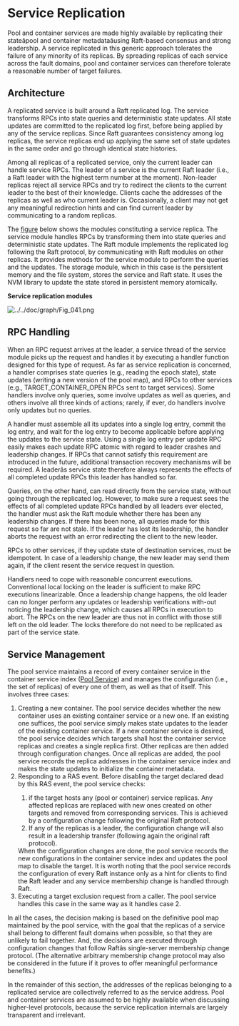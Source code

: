 # Service Replication

Pool and container services are made highly available by replicating their stateâpool and container metadataâusing Raft-based consensus and strong leadership. A service replicated in this generic approach tolerates the failure of any minority of its replicas. By spreading replicas of each service across the fault domains, pool and container services can therefore tolerate a reasonable number of target failures.

<a id="8.3.1"></a>
## Architecture

A replicated service is built around a Raft replicated log. The service transforms RPCs into state queries and deterministic state updates. All state updates are committed to the replicated log first, before being applied by any of the service replicas. Since Raft guarantees consistency among log replicas, the service replicas end up applying the same set of state updates in the same order and go through identical state histories.

Among all replicas of a replicated service, only the current leader can handle service RPCs. The leader of a service is the current Raft leader (i.e., a Raft leader with the highest term number at the moment). Non-leader replicas reject all service RPCs and try to redirect the clients to the current leader to the best of their knowledge. Clients cache the addresses of the replicas as well as who current leader is. Occasionally, a client may not get any meaningful redirection hints and can find current leader by communicating to a random replicas.

The <a href="#f8.1">figure</a> below shows the modules constituting a service replica. The service module handles RPCs by transforming them into state queries and deterministic state updates. The Raft module implements the replicated log following the Raft protocol, by communicating with Raft modules on other replicas. It provides methods for the service module to perform the queries and the updates. The storage module, which in this case is the persistent memory and the file system, stores the service and Raft state. It uses the NVM library to update the state stored in persistent memory atomically.

<a id="f8.1"></a>
**Service replication modules**

![../../doc/graph/Fig_041.png](../../doc/graph/Fig_041.png "Service replication modules")

<a id="8.3.2"></a>
## RPC Handling

When an RPC request arrives at the leader, a service thread of the service module picks up the request and handles it by executing a handler function designed for this type of request. As far as service replication is concerned, a handler comprises state queries (e.g., reading the epoch state), state updates (writing a new version of the pool map), and RPCs to other services (e.g., TARGET_CONTAINER_OPEN RPCs sent to target services). Some handlers involve only queries, some involve updates as well as queries, and others involve all three kinds of actions; rarely, if ever, do handlers involve only updates but no queries.

A handler must assemble all its updates into a single log entry, commit the log entry, and wait for the log entry to become applicable before applying the updates to the service state. Using a single log entry per update RPC easily makes each update RPC atomic with regard to leader crashes and leadership changes. If RPCs that cannot satisfy this requirement are introduced in the future, additional transaction recovery mechanisms will be required. A leaderâs service state therefore always represents the effects of all completed update RPCs this leader has handled so far.

Queries, on the other hand, can read directly from the service state, without going through the replicated log. However, to make sure a request sees the effects of all completed update RPCs handled by all leaders ever elected, the handler must ask the Raft module whether there has been any leadership changes. If there has been none, all queries made for this request so far are not stale. If the leader has lost its leadership, the handler aborts the request with an error redirecting the client to the new leader.

RPCs to other services, if they update state of destination services, must be idempotent. In case of a leadership change, the new leader may send them again, if the client resent the service request in question.

Handlers need to cope with reasonable concurrent executions. Conventional local locking on the leader is sufficient to make RPC executions linearizable. Once a leadership change happens, the old leader can no longer perform any updates or leadership verifications with-out noticing the leadership change, which causes all RPCs in execution to abort. The RPCs on the new leader are thus not in conflict with those still left on the old leader. The locks therefore do not need to be replicated as part of the service state.

<a id="8.3.3"></a>
## Service Management

The pool service maintains a record of every container service in the container service index (<a href="#8.2.1">Pool Service</a>) and manages the configuration (i.e., the set of replicas) of every one of them, as well as that of itself. This involves three cases:

<ol>
<li>Creating a new container. The pool service decides whether the new container uses an existing container service or a new one. If an existing one suffices, the pool service simply makes state updates to the leader of the existing container service. If a new container service is desired, the pool service decides which targets shall host the container service replicas and creates a single replica first. Other replicas are then added through configuration changes. Once all replicas are added, the pool service records the replica addresses in the container service index and makes the state updates to initialize the container metadata.
</li>
<li>
Responding to a RAS event. Before disabling the target declared dead by this RAS event, the pool service checks:
</li>
<ol>
<li>
if the target hosts any (pool or container) service replicas. Any affected replicas are replaced with new ones created on other targets and removed from corresponding services. This is achieved by a configuration change following the original Raft protocol.
</li>
<li>
If any of the replicas is a leader, the configuration change will also result in a leadership transfer (following again the original raft protocol).
</li>
</ol>
  When the configuration changes are done, the pool service records the new configurations in the container service index and updates the pool map to disable the target. It is worth noting that the pool service records the configuration of every Raft instance only as a hint for clients to find the Raft leader and any service membership change is handled through Raft.
<li>
Executing a target exclusion request from a caller. The pool service handles this case in the same way as it handles case 2.
</li>
</ol>
In all the cases, the decision making is based on the definitive pool map maintained by the pool service, with the goal that the replicas of a service shall belong to different fault domains when possible, so that they are unlikely to fail together. And, the decisions are executed through configuration changes that follow Raftâs single-server membership change protocol. (The alternative arbitrary membership change protocol may also be considered in the future if it proves to offer meaningful performance benefits.)

In the remainder of this section, the addresses of the replicas belonging to a replicated service are collectively referred to as the service address. Pool and container services are assumed to be highly available when discussing higher-level protocols, because the service replication internals are largely transparent and irrelevant.
